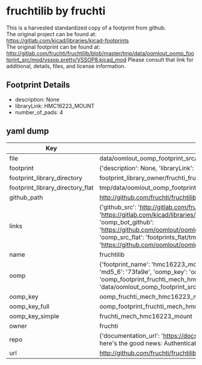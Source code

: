# fruchtilib by fruchti  
This is a harvested standardized copy of a footprint from github.  
The original project can be found at:  
https://gitlab.com/kicad/libraries/kicad-footprints  
The original footprint can be found at:
http://gitlab.com/fruchti/fruchtilib/blob/master/tmp/data/oomlout_oomp_footprint_src/mod/vssop.pretty/VSSOP8.kicad_mod
Please consult that link for additional, details, files, and license information.  
## Footprint Details
* description: None  
* libraryLink: HMC16223_MOUNT  
* number_of_pads: 4  
## yaml dump  
| Key | Value |  
| --- | --- |  
| file | data/oomlout_oomp_footprint_src/fruchtilib/mod/mech.pretty/HMC16223_MOUNT.kicad_mod |  
| footprint | {'description': None, 'libraryLink': 'HMC16223_MOUNT', 'number_of_pads': 4} |  
| footprint_library_directory | footprint_library_owner/fruchti_fruchtilib |  
| footprint_library_directory_flat | tmp/data/oomlout_oomp_footprint_src/footprints_flat/fruchti_mech_hmc16223_mount/working |  
| github_path | http://github.com/fruchti/fruchtilib/blob/master/tmp/data/oomlout_oomp_footprint_src/mod/mech.pretty/HMC16223_MOUNT.kicad_mod |  
| links | {'github_src': 'http://gitlab.com/fruchti/fruchtilib/blob/master/tmp/data/oomlout_oomp_footprint_src/mod/vssop.pretty/VSSOP8.kicad_mod', 'github_src_repo': 'https://gitlab.com/kicad/libraries/kicad-footprints', 'oomp_bot': 'tmp/data/oomlout_oomp_footprint_src/footprints/fruchti_mech_hmc16223_mount/working', 'oomp_bot_github': 'https://github.com/oomlout/oomlout_oomp_footprint_bot/tree/main/tmp/data/oomlout_oomp_footprint_src/footprints/fruchti_mech_hmc16223_mount/working', 'oomp_src_flat': 'footprints_flat/tmp/data/oomlout_oomp_footprint_src/footprints_flat/fruchti_mech_hmc16223_mount/working', 'oomp_src_flat_github': 'https://github.com/oomlout/oomlout_oomp_footprint_src/tree/main/tmp/data/oomlout_oomp_footprint_src/footprints_flat/fruchti_mech_hmc16223_mount/working'} |  
| name | fruchtilib |  
| oomp | {'footprint_name': 'hmc16223_mount', 'library_name': 'mech', 'md5': '73fa9eb43d21b714bccaf1c775e762b4', 'md5_10': '73fa9eb43d', 'md5_5': '73fa9', 'md5_6': '73fa9e', 'oomp_key': 'oomp_fruchti_mech_hmc16223_mount', 'oomp_key_extra': 'oomp_footprint_fruchti_mech_hmc16223_mount', 'oomp_key_full': 'oomp_footprint_fruchti_mech_hmc16223_mount_73fa9e', 'oomp_key_simple': 'fruchti_mech_hmc16223_mount', 'original_filename': 'data/oomlout_oomp_footprint_src/fruchtilib/mod/mech.pretty/HMC16223_MOUNT.kicad_mod', 'owner_name': 'fruchti'} |  
| oomp_key | oomp_fruchti_mech_hmc16223_mount |  
| oomp_key_full | oomp_footprint_fruchti_mech_hmc16223_mount |  
| oomp_key_simple | fruchti_mech_hmc16223_mount |  
| owner | fruchti |  
| repo | {'documentation_url': 'https://docs.github.com/rest/overview/resources-in-the-rest-api#rate-limiting', 'message': "API rate limit exceeded for 84.66.142.224. (But here's the good news: Authenticated requests get a higher rate limit. Check out the documentation for more details.)"} |  
| url | http://github.com/fruchti/fruchtilib |  

